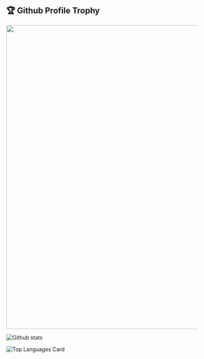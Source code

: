 <h2>🏆 Github Profile Trophy</h2>
<img width=800 src="https://github-profile-trophy.vercel.app/?username=JoyMehta98&column=9&theme=gruvbox&no-frame=true"/>


![Github stats](https://github-readme-stats.vercel.app/api?username=JoyMehta98&theme=highcontrast&show_icons=true&count_private=true&include_all_commits=true@show_ownder=true)

![Top Languages Card](https://github-readme-stats.vercel.app/api/top-langs/?username=JoyMehta98&layout=compact&theme=dark)
